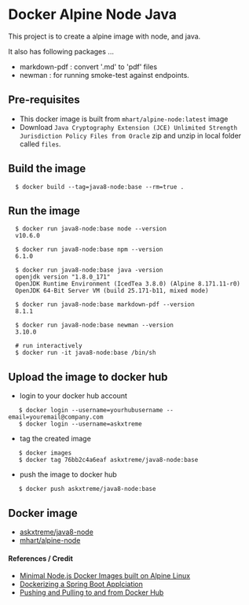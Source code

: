 # Docker Alpine Node Java

This project is to create a alpine image with node, and java.

It also has following packages ...

- markdown-pdf : convert '.md' to 'pdf' files
- newman : for running smoke-test against endpoints.


## Pre-requisites
* This docker image is built from `mhart/alpine-node:latest` image
* Download `Java Cryptography Extension (JCE) Unlimited Strength Jurisdiction Policy Files from Oracle` zip and unzip in local folder called `files`.

## Build the image
```
  $ docker build --tag=java8-node:base --rm=true .
```

## Run the image 
```
  $ docker run java8-node:base node --version
  v10.6.0

  $ docker run java8-node:base npm --version
  6.1.0

  $ docker run java8-node:base java -version
  openjdk version "1.8.0_171"
  OpenJDK Runtime Environment (IcedTea 3.8.0) (Alpine 8.171.11-r0)
  OpenJDK 64-Bit Server VM (build 25.171-b11, mixed mode)

  $ docker run java8-node:base markdown-pdf --version
  8.1.1

  $ docker run java8-node:base newman --version
  3.10.0
```

```
  # run interactively
  $ docker run -it java8-node:base /bin/sh
```

## Upload the image to docker hub
* login to your docker hub account
```
   $ docker login --username=yourhubusername --email=youremail@company.com
   $ docker login --username=askxtreme
```    

* tag the created image
```
   $ docker images
   $ docker tag 76bb2c4a6eaf askxtreme/java8-node:base
```

* push the image to docker hub
```
   $ docker push askxtreme/java8-node:base
```

## Docker image

* [askxtreme/java8-node](https://hub.docker.com/r/askxtreme/java8-node)
* [mhart/alpine-node](https://hub.docker.com/r/mhart/alpine-node)


#### References / Credit
* [Minimal Node.js Docker Images built on Alpine Linux](https://github.com/mhart/alpine-node)
* [Dockerizing a Spring Boot Applciation](http://www.baeldung.com/dockerizing-spring-boot-application)
* [Pushing and Pulling to and from Docker Hub](https://ropenscilabs.github.io/r-docker-tutorial/04-Dockerhub.html)
